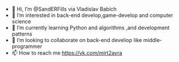- 👋 Hi, I’m @SandERFills via Vladislav Babich
- 👀 I’m interested in back-end develop,game-develop and computer science
- 🌱 I’m currently learning Python and algorithms ,and development patterns 
- 💞️ I’m looking to collaborate on back-end develiop like middle-programmer
- 📫 How to reach me https://vk.com/mirt2avra

<!---
SandERFills/SandERFills is a ✨ special ✨ repository because its `README.md` (this file) appears on your GitHub profile.
You can click the Preview link to take a look at your changes.
--->
